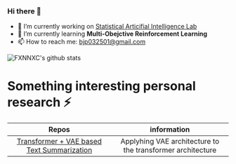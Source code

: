 ### Hi there 👋

<!--
**fxnnxc/fxnnxc** is a ✨ _special_ ✨ repository because its `README.md` (this file) appears on your GitHub profile.

Here are some ideas to get you started:

- 🔭 I’m currently working on [SAIL](http://sailab.kaist.ac.kr/)
- 🌱 I’m currently learning **Text Summarization**
- 👯 I’m looking to collaborate on ...
- 🤔 I’m looking for help with ...
- 💬 Ask me about ...
- 📫 How to reach me: ...
- 😄 Pronouns: ...
- ⚡ Fun fact: ...
-->



- 🔭 I’m currently working on [Statistical Articifial Intelligence Lab](http://sailab.kaist.ac.kr/)
- 🌱 I’m currently learning **Multi-Obejctive Reinforcement Learning**
- 📫 How to reach me: bjp032501@gmail.com  

![FXNNXC's github stats](https://github-readme-stats.vercel.app/api?username=fxnnxc&show_icons=true&hide_border=true) 

# Something interesting personal research ⚡

|Repos|information|
|:-:|:-:|
[Transformer + VAE based Text Summarization ](https://github.com/fxnnxc/text_summarization)| Applyhing VAE architecture to the transformer architecture| 
